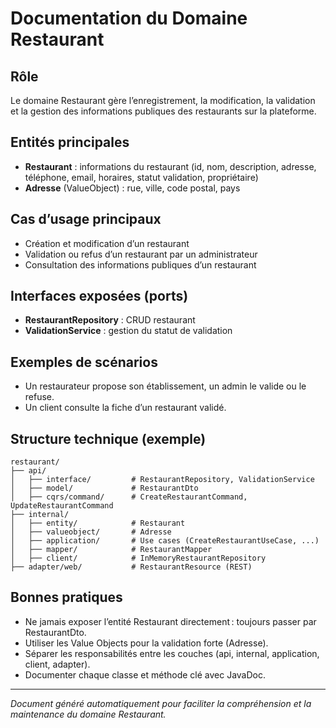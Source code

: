 # Documentation du Domaine Restaurant

## Rôle
Le domaine Restaurant gère l’enregistrement, la modification, la validation et la gestion des informations publiques des restaurants sur la plateforme.

## Entités principales
- **Restaurant** : informations du restaurant (id, nom, description, adresse, téléphone, email, horaires, statut validation, propriétaire)
- **Adresse** (ValueObject) : rue, ville, code postal, pays

## Cas d’usage principaux
- Création et modification d’un restaurant
- Validation ou refus d’un restaurant par un administrateur
- Consultation des informations publiques d’un restaurant

## Interfaces exposées (ports)
- **RestaurantRepository** : CRUD restaurant
- **ValidationService** : gestion du statut de validation

## Exemples de scénarios
- Un restaurateur propose son établissement, un admin le valide ou le refuse.
- Un client consulte la fiche d’un restaurant validé.

## Structure technique (exemple)
```
restaurant/
├── api/
│   ├── interface/         # RestaurantRepository, ValidationService
│   ├── model/             # RestaurantDto
│   ├── cqrs/command/      # CreateRestaurantCommand, UpdateRestaurantCommand
├── internal/
│   ├── entity/            # Restaurant
│   ├── valueobject/       # Adresse
│   ├── application/       # Use cases (CreateRestaurantUseCase, ...)
│   ├── mapper/            # RestaurantMapper
│   ├── client/            # InMemoryRestaurantRepository
├── adapter/web/           # RestaurantResource (REST)
```

## Bonnes pratiques
- Ne jamais exposer l’entité Restaurant directement : toujours passer par RestaurantDto.
- Utiliser les Value Objects pour la validation forte (Adresse).
- Séparer les responsabilités entre les couches (api, internal, application, client, adapter).
- Documenter chaque classe et méthode clé avec JavaDoc.

---

*Document généré automatiquement pour faciliter la compréhension et la maintenance du domaine Restaurant.*

